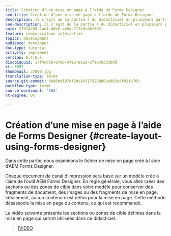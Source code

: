 ```yaml
---
title: Création d’une mise en page à l’aide de Forms Designer
seo-title: Création d’une mise en page à l’aide de Forms Designer
description: Il s'agit de la partie 4 du didacticiel en plusieurs parties pour la création de votre premier document de communication interactif pour le canal d'impression. Dans cette partie, nous examinons le fichier de mise en page créé à l'aide de AEM Forms Designer.
seo-description: Il s'agit de la partie 4 du didacticiel en plusieurs parties pour la création de votre premier document de communication interactif pour le canal d'impression. Dans cette partie, nous examinons le fichier de mise en page créé à l'aide de AEM Forms Designer.
uuid: 2f014c58-1ae1-40e8-a45d-7ffe9c86f693
feature: communication interactive
topics: development
audience: developer
doc-type: tutorial
activity: implement
version: 6.4,6.5
discoiquuid: 17f4cdbb-079b-4fe3-861d-cfa0c03d30dd
kt: 5957
thumbnail: 37890.jpg
translation-type: tm+mt
source-git-commit: b040bdf97df39c45f175288608e965e5f0214703
workflow-type: tm+mt
source-wordcount: '165'
ht-degree: 0%

---
```



# Création d’une mise en page à l’aide de Forms Designer {#create-layout-using-forms-designer}

Dans cette partie, nous examinons le fichier de mise en page créé à l’aide d’AEM Forms Designer.

Chaque document de canal d’impression sera basé sur un modèle créé à l’aide de l’outil AEM Forms Designer. En règle générale, vous allez créer des sections ou des zones de cible dans votre modèle pour conserver des fragments de document, des images ou des fragments de mise en page. Idéalement, aucun contenu n’est défini pour la mise en page. Cette méthode désassocie la mise en page du contenu, ce qui est recommandé.

La vidéo suivante présente les sections ou zones de cible définies dans la mise en page qui seront utilisées dans ce didacticiel.

>[!VIDEO](https://video.tv.adobe.com/v/37890/?quality=9)



